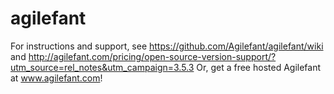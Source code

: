 agilefant
=========
For instructions and support, see https://github.com/Agilefant/agilefant/wiki and http://agilefant.com/pricing/open-source-version-support/?utm_source=rel_notes&utm_campaign=3.5.3
Or, get a free hosted Agilefant at www.agilefant.com!
